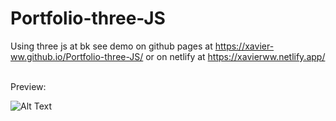 # Portfolio-three-JS
Using three js at bk see demo on github pages at https://xavier-ww.github.io/Portfolio-three-JS/ or on netlify at https://xavierww.netlify.app/

<br />
Preview:

![Alt Text](https://github.com/Xavier-WW/Portfolio-three-JS/blob/master/preview.gif)
